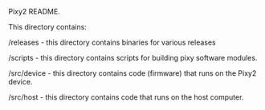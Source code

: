 Pixy2 README. 

This directory contains:

/releases - this directory contains binaries for various releases 

/scripts - this directory contains scripts for building pixy software modules.

/src/device - this directory contains code (firmware) that runs on the Pixy2 device.

/src/host - this directory contains code that runs on the host computer.



